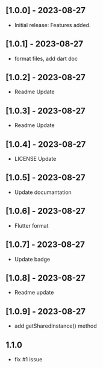 ## [1.0.0] - 2023-08-27
- Initial release: Features added.

## [1.0.1] - 2023-08-27
- format files, add dart doc

## [1.0.2] - 2023-08-27
- Readme Update

## [1.0.3] - 2023-08-27
- Readme Update

## [1.0.4] - 2023-08-27
- LICENSE Update

## [1.0.5] - 2023-08-27
- Update documantation

## [1.0.6] - 2023-08-27
- Flutter format

## [1.0.7] - 2023-08-27
- Update badge 

## [1.0.8] - 2023-08-27
- Readme update

## [1.0.9] - 2023-08-27
- add getSharedInstance() method

## 1.1.0
- fix #1 issue 